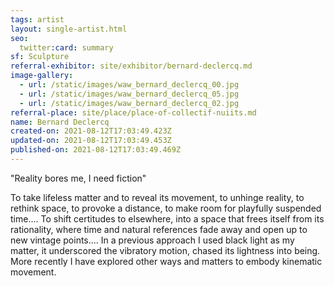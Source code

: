 ```yaml
---
tags: artist
layout: single-artist.html
seo:
  twitter:card: summary
sf: Sculpture
referral-exhibitor: site/exhibitor/bernard-declercq.md
image-gallery:
  - url: /static/images/waw_bernard_declercq_00.jpg
  - url: /static/images/waw_bernard_declercq_05.jpg
  - url: /static/images/waw_bernard_declercq_02.jpg
referral-place: site/place/place-of-collectif-nuiits.md
name: Bernard Declercq
created-on: 2021-08-12T17:03:49.423Z
updated-on: 2021-08-12T17:03:49.453Z
published-on: 2021-08-12T17:03:49.469Z
---
```

"Reality bores me, I need fiction"

To take lifeless matter and to reveal its movement, to unhinge reality, to rethink space, to provoke a
distance, to make room for playfully suspended time....
To shift certitudes to elsewhere, into a space that frees itself from its rationality, where time and natural
references fade away and open up to new vintage points....
In a previous approach I used black light as my matter, it underscored the vibratory motion, chased its
lightness into being.
More recently I have explored other ways and matters to embody kinematic movement.